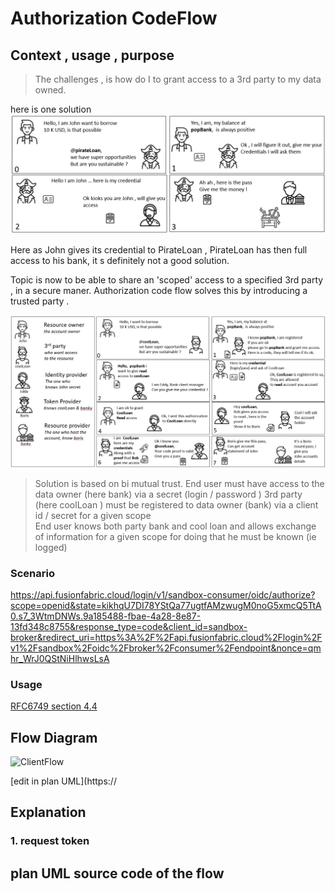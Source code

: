 
# Authorization CodeFlow

## Context , usage , purpose 

> The challenges , is how do I to grant access to a 3rd party to my data owned.

here is one solution 
![buildingblocks http](comicsAuthCodeFlowPirate.png)


Here as John gives its credential to PirateLoan , PirateLoan has then full access to his bank, it s definitely not a good solution. 

Topic is now to be able to share an 'scoped' access to a specified 3rd party , in a secure maner. 
Authorization code flow solves this by introducing a trusted party . 

![buildingblocks http](comicsAuthCodeFlowExplained.png)


> Solution is based on bi mutual trust.
> End user must have access to the data owner (here bank)  via a secret (login / password ) 
> 3rd party (here coolLoan ) must be registered to data owner (bank) via a client id / secret for a given scope  
> End user knows both party bank and cool loan and allows exchange of information for a given scope for doing that he must be known (ie logged)




### Scenario 


https://api.fusionfabric.cloud/login/v1/sandbox-consumer/oidc/authorize?scope=openid&state=kikhqU7DI78YStQa77ugtfAMzwugM0noG5xmcQ5TtA0.s7_3WtmDNWs.9a185488-fbae-4a28-8e87-13fd348c8755&response_type=code&client_id=sandbox-broker&redirect_uri=https%3A%2F%2Fapi.fusionfabric.cloud%2Flogin%2Fv1%2Fsandbox%2Foidc%2Fbroker%2Fconsumer%2Fendpoint&nonce=qmhr_WrJ0QStNiHlhwsLsA


### Usage 


[RFC6749 section 4.4](https://datatracker.ietf.org/doc/html/rfc6749#section-4.1)


## Flow Diagram 

![ClientFlow](https://)

[edit in plan UML](https://

## Explanation 

### 1. request token 


## plan UML source code of the flow

